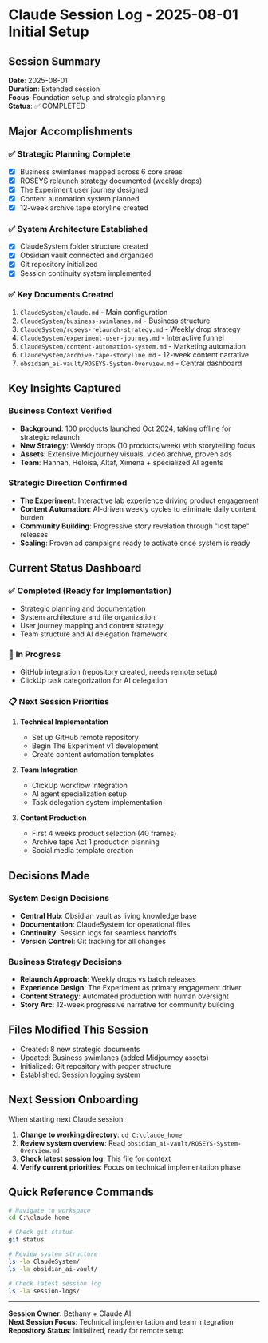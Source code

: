 # Claude Session Log - 2025-08-01 Initial Setup

## Session Summary
**Date**: 2025-08-01  
**Duration**: Extended session  
**Focus**: Foundation setup and strategic planning  
**Status**: ✅ COMPLETED

## Major Accomplishments

### ✅ Strategic Planning Complete
- [x] Business swimlanes mapped across 6 core areas
- [x] ROSEYS relaunch strategy documented (weekly drops)
- [x] The Experiment user journey designed 
- [x] Content automation system planned
- [x] 12-week archive tape storyline created

### ✅ System Architecture Established
- [x] ClaudeSystem folder structure created
- [x] Obsidian vault connected and organized
- [x] Git repository initialized
- [x] Session continuity system implemented

### ✅ Key Documents Created
1. `ClaudeSystem/claude.md` - Main configuration
2. `ClaudeSystem/business-swimlanes.md` - Business structure
3. `ClaudeSystem/roseys-relaunch-strategy.md` - Weekly drop strategy
4. `ClaudeSystem/experiment-user-journey.md` - Interactive funnel
5. `ClaudeSystem/content-automation-system.md` - Marketing automation
6. `ClaudeSystem/archive-tape-storyline.md` - 12-week content narrative
7. `obsidian_ai-vault/ROSEYS-System-Overview.md` - Central dashboard

## Key Insights Captured

### Business Context Verified
- **Background**: 100 products launched Oct 2024, taking offline for strategic relaunch
- **New Strategy**: Weekly drops (10 products/week) with storytelling focus
- **Assets**: Extensive Midjourney visuals, video archive, proven ads
- **Team**: Hannah, Heloisa, Altaf, Ximena + specialized AI agents

### Strategic Direction Confirmed
- **The Experiment**: Interactive lab experience driving product engagement
- **Content Automation**: AI-driven weekly cycles to eliminate daily content burden
- **Community Building**: Progressive story revelation through "lost tape" releases
- **Scaling**: Proven ad campaigns ready to activate once system is ready

## Current Status Dashboard

### ✅ Completed (Ready for Implementation)
- Strategic planning and documentation
- System architecture and file organization
- User journey mapping and content strategy
- Team structure and AI delegation framework

### 🔄 In Progress
- GitHub integration (repository created, needs remote setup)
- ClickUp task categorization for AI delegation

### 📋 Next Session Priorities
1. **Technical Implementation**
   - Set up GitHub remote repository
   - Begin The Experiment v1 development
   - Create content automation templates

2. **Team Integration** 
   - ClickUp workflow integration
   - AI agent specialization setup
   - Task delegation system implementation

3. **Content Production**
   - First 4 weeks product selection (40 frames)
   - Archive tape Act 1 production planning
   - Social media template creation

## Decisions Made

### System Design Decisions
- **Central Hub**: Obsidian vault as living knowledge base
- **Documentation**: ClaudeSystem for operational files
- **Continuity**: Session logs for seamless handoffs
- **Version Control**: Git tracking for all changes

### Business Strategy Decisions  
- **Relaunch Approach**: Weekly drops vs batch releases
- **Experience Design**: The Experiment as primary engagement driver
- **Content Strategy**: Automated production with human oversight
- **Story Arc**: 12-week progressive narrative for community building

## Files Modified This Session
- Created: 8 new strategic documents
- Updated: Business swimlanes (added Midjourney assets)
- Initialized: Git repository with proper structure
- Established: Session logging system

## Next Session Onboarding

When starting next Claude session:

1. **Change to working directory**: `cd C:\claude_home`
2. **Review system overview**: Read `obsidian_ai-vault/ROSEYS-System-Overview.md`
3. **Check latest session log**: This file for context
4. **Verify current priorities**: Focus on technical implementation phase

## Quick Reference Commands
```bash
# Navigate to workspace
cd C:\claude_home

# Check git status
git status

# Review system structure
ls -la ClaudeSystem/
ls -la obsidian_ai-vault/

# Check latest session log
ls -la session-logs/
```

---
**Session Owner**: Bethany + Claude AI  
**Next Session Focus**: Technical implementation and team integration  
**Repository Status**: Initialized, ready for remote setup